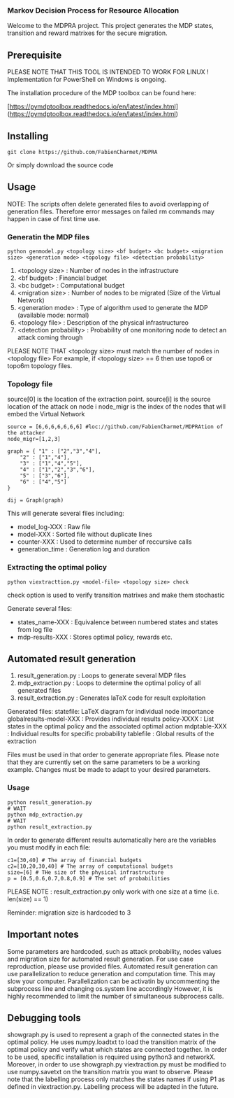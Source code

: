 ### Markov Decision Process for Resource Allocation

Welcome to the MDPRA project.
This project generates the MDP states, transition and reward matrixes for the secure migration.

## Prerequisite

PLEASE NOTE THAT THIS TOOL IS INTENDED TO WORK FOR LINUX !
Implementation for PowerShell on Windows is ongoing.

The installation procedure of the MDP toolbox can be found here:

[https://pymdptoolbox.readthedocs.io/en/latest/index.html] (https://pymdptoolbox.readthedocs.io/en/latest/index.html)

## Installing

```
git clone https://github.com/FabienCharmet/MDPRA

```
Or simply download the source code

## Usage

NOTE: The scripts often delete generated files to avoid overlapping of generation files.
Therefore error messages on failed rm commands may happen in case of first time use.



### Generatin the MDP files


```
python genmodel.py <topology size> <bf budget> <bc budget> <migration size> <generation mode> <topology file> <detection probability>
```

1. \<topology size\> : Number of nodes in the infrastructure
2. \<bf budget\> : Financial budget
3. \<bc budget\> : Computational budget
4. \<migration size\> : Number of nodes to be migrated (Size of the Virtual Network)
5. \<generation mode\> : Type of algorithm used to generate the MDP (available mode: normal)
6. \<topology file\> : Description of the physical infrastructureo
7. \<detection probability\> : Probability of one monitoring node to detect an attack coming through

PLEASE NOTE THAT \<topology size\> must match the number of nodes in \<topology file\>
For example, if \<topology size\> == 6 then use topo6 or topo6m topology files.

### Topology file

source[0] is the location of the extraction point. source[i] is the source location of the attack on node i
node_migr is the index of the nodes that will embed the Virtual Network
```
source = [6,6,6,6,6,6,6] #loc://github.com/FabienCharmet/MDPRAtion of the attacker
node_migr=[1,2,3]

graph = { "1" : ["2","3","4"],
    "2" : ["1","4"],
    "3" : ["1","4","5"],
    "4" : ["1","2","3","6"],
    "5" : ["3","6"],
    "6" : ["4","5"]
}

dij = Graph(graph)

```

This will generate several files including:  

- model_log-XXX : Raw file
- model-XXX : Sorted file without duplicate lines
- counter-XXX : Used to determine number of reccursive calls
- generation_time : Generation log and duration



### Extracting the optimal policy

```
python viextracttion.py <model-file> <topology size> check
```

check option is used to verify transition matrixes and make them stochastic

Generate several files:

- states_name-XXX : Equivalence between numbered states and states from log file
- mdp-results-XXX : Stores optimal policy, rewards etc.

## Automated result generation 
1. result_generation.py : Loops to generate several MDP files
2. mdp_extraction.py : Loops to determine the optimal policy of all generated files
3. result_extraction.py : Generates laTeX code for result exploitation

Generated files:
statefile: LaTeX diagram for individual node importance
globalresults-model-XXX : Provides individual results 
policy-XXXX : List states in the optimal policy and the associated optimal action
mdptable-XXX : Individual results for specific probability
tablefile : Global results of the extraction 

Files must be used in that order to generate appropriate files.
Please note that they are currently set on the same parameters to be a working example.
Changes must be made to adapt to your desired parameters.

### Usage

```
python result_generation.py
# WAIT
python mdp_extraction.py
# WAIT
python result_extraction.py
```


In order to generate different results automatically here are the variables you must modify in each file:

```
c1=[30,40] # The array of financial budgets
c2=[10,20,30,40] # The array of computational budgets
size=[6] # THe size of the physical infrastructure
p = [0.5,0.6,0.7,0.8,0.9] # The set of probabilities 

```

PLEASE NOTE : result_extraction.py only work with one size at a time (i.e. len(size) == 1)

Reminder: migration size is hardcoded to 3


## Important notes

Some parameters are hardcoded, such as attack probability, nodes values and migration size for automated result generation.
For use case reproduction, please use provided files.
Automated result generation can use parallelization to reduce generation and computation time.
This may slow your computer.
Parallelization can be activatin by uncommenting the subprocess line and changing os.system line accordingly
However, it is highly recommended to limit the number of simultaneous subprocess calls.

## Debugging tools
showgraph.py is used to represent a graph of the connected states in the optimal policy.
He uses numpy.loadtxt to load the transition matrix of the optimal policy and verify what which states are connected together.
In order to be used, specific installation is required using python3 and networkX.
Moreover, in order to use showgraph.py viextraction.py must be modified to use numpy.savetxt on the transition matrix you want to observe.
Please note that the labelling process only matches the states names if using P1 as defined in viextraction.py.
Labelling process will be adapted in the future.

